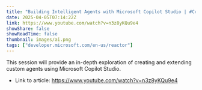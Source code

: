 ```yaml
---
title: "Building Intelligent Agents with Microsoft Copilot Studio | #CopilotChronicles"
date: 2025-04-05T07:14:22Z
link: https://www.youtube.com/watch?v=n3z8yKQu9e4
showShare: false
showReadTime: false
thumbnail: images/ai.png
tags: ["developer.microsoft.com/en-us/reactor"]
---
```

This session will provide an in-depth exploration of creating and extending custom agents using Microsoft Copilot Studio.

- Link to article: https://www.youtube.com/watch?v=n3z8yKQu9e4